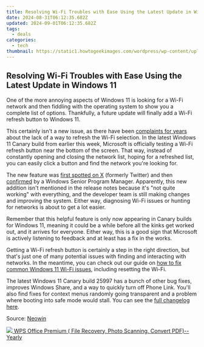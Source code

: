 ```yaml
---
title: Resolving Wi-Fi Troubles with Ease Using the Latest Update in Windows 11
date: 2024-08-31T06:12:35.682Z
updated: 2024-09-01T06:12:35.682Z
tags:
  - deals
categories:
  - tech
thumbnail: https://static1.howtogeekimages.com/wordpress/wp-content/uploads/2023/11/52679273174_c93a060c3c_o-2.jpg
---
```


## Resolving Wi-Fi Troubles with Ease Using the Latest Update in Windows 11

One of the more annoying aspects of Windows 11 is looking for a Wi-Fi network and then fiddling with the operating system to show you a complete list of options. Thankfully, a future update will finally add a Wi-Fi refresh button to Windows 11.

 This certainly isn't a new issue, as there have been [complaints for years](https://www.reddit.com/r/Windows11/comments/zjeegz/how%5Fthe%5Fhell%5Fdo%5Fyou%5Frefresh%5Fthe%5Fwifi%5Fnetwork%5Flist/) about the lack of a way to refresh the Wi-Fi selection. In the latest Windows 11 Canary build from earlier this week, Microsoft is officially testing a Wi-Fi refresh button near the bottom of the screen. That way, instead of constantly opening and closing the network list, hoping for a refreshed list, you can easily click a button and find the network you're looking for.

 The new feature was [first spotted on X](https://twitter.com/PhantomOfEarth/status/1724853690169802848) (formerly Twitter) and then [confirmed](https://twitter.com/brandonleblanc/status/1724857968720777286) by a Windows Senior Program Manager. Apparently, this new addition isn't mentioned in the release notes because it's "not quite working" with everything, and the developer team is still making changes and improving the system. Either way, diagnosing Wi-Fi issues or hunting for networks is about to get a lot easier.

 Remember that this helpful feature is only now appearing in Canary builds for Windows 11, meaning it could be a while before all the kinks get worked out, and it arrives for everyone. Either way, this is a good sign that Microsoft is actively listening to feedback and at least has a fix in the works.

 Getting a Wi-Fi refresh button is certainly a step in the right direction, but that's just one of many potential issues with finding and interacting with networks. In the meantime, you can check out our guide on [how to fix common Windows 11 Wi-Fi issues](https://some-knowledge.techidaily.com/2024-approved-flawless-pixel-processor-windowsmac/), including resetting the Wi-Fi.

 The latest Windows 11 Canary build 25997 has a bunch of other bug fixes, improves Windows Share, and a way to quickly turn off Phone Link. You'll also find fixes for context menus randomly going transparent and a problem where booting into safe mode would stall. You can see the [full changelog here](https://blogs.windows.com/windows-insider/2023/11/15/announcing-windows-11-insider-preview-build-25997-canary-channel/).

 Source: [Neowin](https://www.neowin.net/news/windows-11-canary-channel-insider-preview-build-25997-disables-phone-link-and-more/)

<ins class="adsbygoogle"
     style="display:block"
     data-ad-format="autorelaxed"
     data-ad-client="ca-pub-7571918770474297"
     data-ad-slot="1223367746"></ins>



<ins class="adsbygoogle"
     style="display:block"
     data-ad-client="ca-pub-7571918770474297"
     data-ad-slot="8358498916"
     data-ad-format="auto"
     data-full-width-responsive="true"></ins>



<!-- affiliate ads begin -->
<a href="https://secure.2checkout.com/order/checkout.php?PRODS=38729081&QTY=1&AFFILIATE=108875&CART=1"><img src="https://website-prod.cache.wpscdn.com/img/wps-spreadsheet-free-excel-editor-online-offline-1x.93e269d.png" border="0">
WPS Office Premium ( File Recovery, Photo Scanning, Convert PDF)--Yearly</a>
<!-- affiliate ads end -->